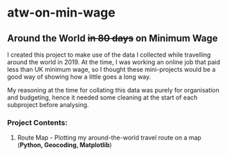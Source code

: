# atw-on-min-wage

## Around the World ~~in 80 days~~ on Minimum Wage

I created this project to make use of the data I collected while travelling around the world in 2019. At the time, I was working an online job that paid less than UK minimum wage, so I thought these mini-projects would be a good way of showing how a little goes a long way.

My reasoning at the time for collating this data was purely for organisation and budgeting, hence it needed some cleaning at the start of each subproject before analysing.

### Project Contents:

1. Route Map - Plotting my around-the-world travel route on a map (**Python, Geocoding, Matplotlib**)
